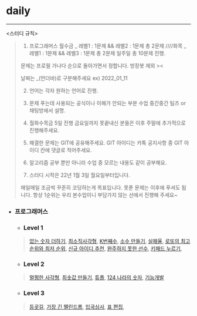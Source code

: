 # daily
***

<스터디 규칙>
>1. 프로그래머스 
>월수금 _ 레벨1 : 1문제 && 레벨2 : 1문제 총 2문제
>////화목 _ 레벨1 : 1문제 && 레벨3 : 1문제 총 2문제
>일주일 총 10문제 진행.
>
>문제는 프로필 가나다 순으로 돌아가면서 정합니다.
>방장봇 제외 ><
>
>날짜는 _(언더바)로 구분해주세요 ex) 2022_01_11
>
>2. 언어는 각자 원하는 언어로 진행.
>3. 문제 푸는데 사용되는 공식이나 이해가 안되는 부분 수업 중간중간 팀즈 or 채팅방에서 설명.
>4. 월화수목금 5일 진행
>금요일까지 못끝내신 분들은 이후 주말에 추가적으로 진행해주세요.
>5. 해결한 문제는 GIT에 공유해주세요.
>GIT 아이디는 카톡 공지사항 중 GIT 아이디 칸에 댓글로 적어주세요.
>
>6. 알고리즘 공부 뿐만 아니라 수업 중 모르는 내용도 같이 공부해요.
>
>7. 스터디 시작은 22년 1월 3일 월요일부터입니다.
>
>매일매일 조금씩 꾸준히 코딩하는게 목표입니다. 
>못푼 문제는 이후에 푸셔도 됩니다. 
>항상 1순위는 우리 본수업이니 부담가지 않는 선에서 진행해 주세요~


+ ### 프로그래머스
  +  ### Level 1
  >  [없는 숫자 더하기](https://programmers.co.kr/learn/courses/30/lessons/86051), 
  >  [최소직사각형](https://programmers.co.kr/learn/courses/30/lessons/86491), 
  >  [K번째수](https://programmers.co.kr/learn/courses/30/lessons/42748), 
  >  [소수 만들기](https://programmers.co.kr/learn/courses/30/lessons/12977), 
  >  [실패율](https://programmers.co.kr/learn/courses/30/lessons/42889), 
  >  [로또의 최고 순위와 최저 순위](https://programmers.co.kr/learn/courses/30/lessons/77484), 
  >  [신규 아이디 추천](https://programmers.co.kr/learn/courses/30/lessons/72410), 
  >  [완주하지 못한 선수](https://programmers.co.kr/learn/courses/30/lessons/42576), 
  >  [키패드 누르기](https://programmers.co.kr/learn/courses/30/lessons/67256), 
  >  []()
  
  +  ### Level 2
  >  [멀쩡한 사각형](https://programmers.co.kr/learn/courses/30/lessons/62048), 
  >  [최솟값 만들기](https://programmers.co.kr/learn/courses/30/lessons/12941), 
  >  [튜플](https://programmers.co.kr/learn/courses/30/lessons/64065), 
  >  [124 나라의 숫자](https://programmers.co.kr/learn/courses/30/lessons/12899), 
  >  [기능개발](https://programmers.co.kr/learn/courses/30/lessons/42586)
  >  []()
  
  +  ### Level 3
  >  [등굣길](https://programmers.co.kr/learn/courses/30/lessons/42898), 
  >  [가장 긴 팰린드롬](https://programmers.co.kr/learn/courses/30/lessons/12904), 
  >  [입국심사](https://programmers.co.kr/learn/courses/30/lessons/43238), 
  >  [표 편집](https://programmers.co.kr/learn/courses/30/lessons/81303), 
  >  []()
